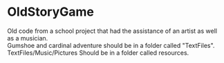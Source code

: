 # OldStoryGame
Old code from a school project that had the assistance of an artist as well as a musician.  
Gumshoe and cardinal adventure should be in a folder called "TextFiles".  
TextFiles/Music/Pictures Should be in a folder called resources.
